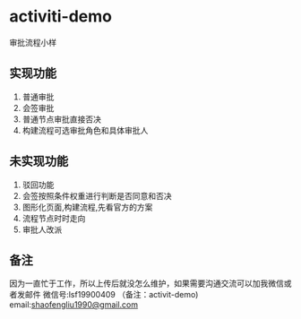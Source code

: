 # activiti-demo
审批流程小样
## 实现功能
1. 普通审批
2. 会签审批
3. 普通节点审批直接否决
4. 构建流程可选审批角色和具体审批人
## 未实现功能
1. 驳回功能
2. 会签按照条件权重进行判断是否同意和否决
3. 图形化页面,构建流程,先看官方的方案
4. 流程节点时时走向
5. 审批人改派
## 备注
因为一直忙于工作，所以上传后就没怎么维护，如果需要沟通交流可以加我微信或者发邮件
微信号:lsf19900409 （备注：activit-demo)
email:shaofengliu1990@gmail.com
